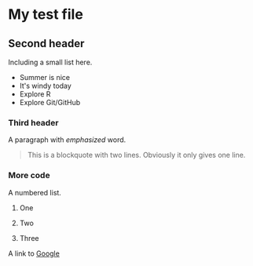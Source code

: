# My test file

## Second header
Including a small list here.
* Summer is nice
* It's windy today
* Explore R
* Explore Git/GitHub

### Third header
A paragraph with *emphasized* word.
> This is a blockquote
> with two lines. Obviously it only gives one line.

### More code
A numbered list.
1. One

2. Two

3. Three

A link to [Google](http://www.google.com)

